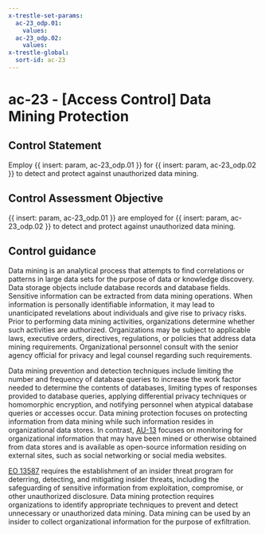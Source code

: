 ```yaml
---
x-trestle-set-params:
  ac-23_odp.01:
    values:
  ac-23_odp.02:
    values:
x-trestle-global:
  sort-id: ac-23
---
```


# ac-23 - \[Access Control\] Data Mining Protection

## Control Statement

Employ {{ insert: param, ac-23_odp.01 }} for {{ insert: param, ac-23_odp.02 }} to detect and protect against unauthorized data mining.

## Control Assessment Objective

 {{ insert: param, ac-23_odp.01 }} are employed for {{ insert: param, ac-23_odp.02 }} to detect and protect against unauthorized data mining.

## Control guidance

Data mining is an analytical process that attempts to find correlations or patterns in large data sets for the purpose of data or knowledge discovery. Data storage objects include database records and database fields. Sensitive information can be extracted from data mining operations. When information is personally identifiable information, it may lead to unanticipated revelations about individuals and give rise to privacy risks. Prior to performing data mining activities, organizations determine whether such activities are authorized. Organizations may be subject to applicable laws, executive orders, directives, regulations, or policies that address data mining requirements. Organizational personnel consult with the senior agency official for privacy and legal counsel regarding such requirements.

Data mining prevention and detection techniques include limiting the number and frequency of database queries to increase the work factor needed to determine the contents of databases, limiting types of responses provided to database queries, applying differential privacy techniques or homomorphic encryption, and notifying personnel when atypical database queries or accesses occur. Data mining protection focuses on protecting information from data mining while such information resides in organizational data stores. In contrast, [AU-13](#au-13) focuses on monitoring for organizational information that may have been mined or otherwise obtained from data stores and is available as open-source information residing on external sites, such as social networking or social media websites.

 [EO 13587](#0af071a6-cf8e-48ee-8c82-fe91efa20f94) requires the establishment of an insider threat program for deterring, detecting, and mitigating insider threats, including the safeguarding of sensitive information from exploitation, compromise, or other unauthorized disclosure. Data mining protection requires organizations to identify appropriate techniques to prevent and detect unnecessary or unauthorized data mining. Data mining can be used by an insider to collect organizational information for the purpose of exfiltration.
